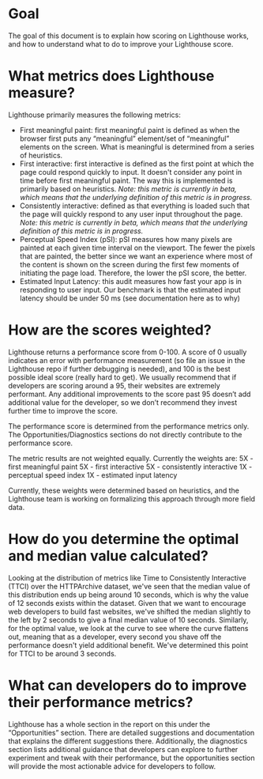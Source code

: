 # Goal

The goal of this document is to explain how scoring on Lighthouse works, and how to understand what to do to improve your
Lighthouse score. 

# What metrics does Lighthouse measure?

Lighthouse primarily measures the following metrics: 

- First meaningful paint: first meaningful paint is defined as when the browser first puts any “meaningful” element/set of “meaningful” elements  on the screen. What is meaningful is determined from a series of heuristics. 
- First interactive: first interactive is defined as the first point at which the page could respond quickly to input. It doesn't consider any point in time before first meaningful paint. The way this is implemented is primarily based on heuristics. 
*Note: this metric is currently in beta, which means that the underlying definition of this metric is in progress.*
- Consistently interactive: defined as that everything is loaded such that the page will quickly respond to any user input throughout the page. 
*Note: this metric is currently in beta, which means that the underlying definition of this metric is in progress.*
- Perceptual Speed Index (pSI): pSI measures how many pixels are painted at each given time interval on the viewport. The fewer the pixels that are painted, the better since we want an experience where most of the content is shown on the screen during the first few moments of initiating the page load. Therefore, the lower the pSI score, the better. 
- Estimated Input Latency:  this audit measures how fast your app is in responding to user input. Our benchmark is that the estimated input latency should be under 50 ms (see documentation here as to why)

# How are the scores weighted?
Lighthouse returns a performance score from 0-100. A score of 0 usually indicates an error with performance measurement (so file an issue in the Lighthouse repo if further debugging is needed), and 100 is the best possible ideal score (really hard to get). 
We usually recommend that if developers are scoring around a 95, their websites are extremely performant. Any additional improvements to the score past 95 doesn’t add additional value for the developer, so we don’t recommend they invest further time to improve the score. 

The performance score is determined from the performance metrics only. The Opportunities/Diagnostics sections do not directly contribute to the performance score.

The metric results are not weighted equally. Currently the weights are:
5X - first meaningful paint
5X - first interactive
5X - consistently interactive
1X - perceptual speed index
1X - estimated input latency

Currently, these weights were determined based on heuristics, and the Lighthouse team is working on formalizing this approach through more field data.  

# How do you determine the optimal and median value calculated?
Looking at the distribution of metrics like Time to Consistently Interactive (TTCI) over the HTTPArchive dataset, we've seen that the median value of this distribution ends up being around 10 seconds, which is why the value of 12 seconds exists within the dataset. Given that we want to encourage web developers to build fast websites, we've shifted the median slightly to the left by 2 seconds to give a final median value of 10 seconds. Similarly, for the optimal value, we look at the curve to see where the curve flattens out, meaning that as a developer, every second you shave off the performance doesn't yield additional benefit. We've determined this point for TTCI to be around 3 seconds. 

# What can developers do to improve their performance metrics?
Lighthouse has a whole section in the report on this under the “Opportunities” section. There are detailed suggestions and documentation that explains the different suggestions there. Additionally, the diagnostics section lists additional guidance that developers can explore to further experiment and tweak with their performance, but the opportunities section will provide the most actionable advice for developers to follow. 
